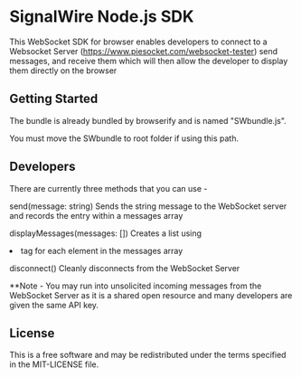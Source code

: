 # SignalWire Node.js SDK
This WebSocket SDK for browser enables developers to connect to a Websocket Server (https://www.piesocket.com/websocket-tester) send messages, and receive them which will then allow the developer to display them directly on the browser

## Getting Started
The bundle is already bundled by browserify and is named "SWbundle.js".
<script src='./SWbundle.js'></script>
You must move the SWbundle to root folder if using this path.

## Developers
There are currently three methods that you can use - 

send(message: string)
    Sends the string message to the WebSocket server and records the entry within a messages array

displayMessages(messages: [])
    Creates a list using <li> tag for each element in the messages array

disconnect()
    Cleanly disconnects from the WebSocket Server

**Note - You may run into unsolicited incoming messages from the WebSocket Server as it is a shared open resource and many developers are given the same API key.

## License

This is a free software and may be redistributed under the terms specified in the MIT-LICENSE file.
